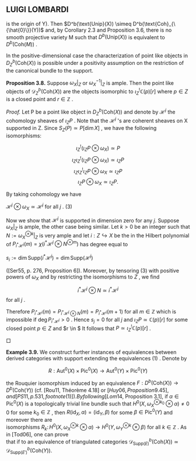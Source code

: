 ## LUIGI LOMBARDI

is the origin of Y). Then  $D^b(\text{Unip}(X)) \simeq D^b(\text{Coh}_{\{\hat{0}\}}(Y))$  and, by Corollary 2.3 and Proposition 3.6, there is no smooth projective variety M such that  $D^b(\text{Unip}(X))$  is equivalent to  $D^b(\text{Coh}(M))$ .

In the positive-dimensional case the characterization of point like objects in  $D_Z^b(\text{Coh}(X))$  is possible under a positivity assumption on the restriction of the canonical bundle to the support.

**Proposition 3.8.** Suppose  $\omega_X|_Z$  or  $\omega_X^{-1}|_Z$  is ample. Then the point like objects of  $\mathcal{D}^b_Z(\text{Coh}(X))$ are the objects isomorphic to  $\iota^!_{Z}\mathbb{C}(p)[r]$  where  $p \in Z$  is a closed point and  $r \in \mathbb{Z}$ .

*Proof.* Let P be a point like object in  $D_Z^b(\text{Coh}(X))$  and denote by  $\mathcal{H}^j$  the cohomology sheaves of  $\iota_Z P$ . Note that the  $\mathcal{H}^j$ 's are coherent sheaves on X supported in Z. Since  $S_Z(P) \simeq P[\dim X]$ , we have the following isomorphisms:

$$\iota_Z^!(\iota_Z P \otimes \omega_X) \simeq P$$
$$\iota_Z \iota_Z^!(\iota_Z P \otimes \omega_X) \simeq \iota_Z P$$
$$\iota_Z \iota_Z^!\iota_Z P \otimes \omega_X \simeq \iota_Z P$$
$$\iota_Z P \otimes \omega_X \simeq \iota_Z P.$$

By taking cohomology we have

 $\mathcal{H}^j \otimes \omega_X \simeq \mathcal{H}^j$  for all  $j$ .  $(3)$ 

Now we show that  $\mathcal{H}^j$  is supported in dimension zero for any *j*. Suppose  $\omega_X|_Z$  is ample, the other case being similar. Let  $k > 0$  be an integer such that  $N := \omega_X^{\otimes k}|_Z$  is very ample and let  $i: Z \hookrightarrow X$  be the in the Hilbert polynomial of  $P_{i^*\mathcal{H}^j}(m) = \chi(i^*\mathcal{H}^j \otimes N^{\otimes m})$  has degree equal to

 $s_i := \dim \text{Supp}(i^*\mathcal{H}^j) = \dim \text{Supp}(\mathcal{H}^j)$ 

([Ser55, p. 276, Proposition 6]). Moreover, by tensoring (3) with positive powers of  $\omega_X$  and by restricting the isomorphisms to  $Z$ , we find

$$i^* \mathcal{H}^j \otimes N \simeq i^* \mathcal{H}^j$$
 for all  $j$ .

Therefore  $P_{i^*\mathcal{H}^j}(m) = P_{i^*\mathcal{H}^j\otimes N}(m) = P_{i^*\mathcal{H}^j}(m+1)$  for all  $m \in \mathbb{Z}$  which is impossible if  $\deg P_{i^*\mathcal{H}^j} > 0$ . Hence  $s_j = 0$  for all  $j$  and  $\iota_Z P \simeq \mathbb{C}(p)[r]$  for some closed point  $p \in Z$  and  $r \in \$ It follows that  $P \simeq \iota_Z^! \mathbb{C}(p)[r]$ .

 $\Box$ 

**Example 3.9.** We construct further instances of equivalences between derived categories with support extending the equivalences  $(1)$ . Denote by

$$R: \operatorname{Aut}^{0}(X) \times \operatorname{Pic}^{0}(X) \to \operatorname{Aut}^{0}(Y) \times \operatorname{Pic}^{0}(Y)$$

the Rouquier isomorphism induced by an equivalence  $F: D^b(\text{Coh}(X)) \to D^b(\text{Coh}(Y))$  (cf. [Rou11, Théorème 4.18] or  $[Huy06, Proposition 9.45], and [PS11, p.531, footnote (1)]). By following [Lom14,$ Proposition 3.1], if  $\alpha \in \text{Pic}^0(X)$  is a topologically trivial line bundle such that  $H^0(X, \omega_X^{\otimes k_0} \otimes \alpha) \neq 0$ 0 for some  $k_0 \in \mathbb{Z}$ , then  $R(\mathrm{id}_X, \alpha) = (\mathrm{id}_Y, \beta)$  for some  $\beta \in \mathrm{Pic}^0(Y)$  and moreover there are<br>isomorphisms  $R_k \colon H^0(X, \omega_X^{\otimes k} \otimes \alpha) \to H^0(Y, \omega_Y^{\otimes k} \otimes \beta)$  for all  $k \in \mathbb{Z}$ . As in [Tod06], one can prove<br>that if to an equivalence of triangulated categories  $\mathcal{D}^b_{\mathrm{Supp}(E)}(\mathrm{Coh}(X)) \simeq \mathcal{D}^b_{\mathrm{Supp}(E')}(\mathrm{Coh}(Y)).$